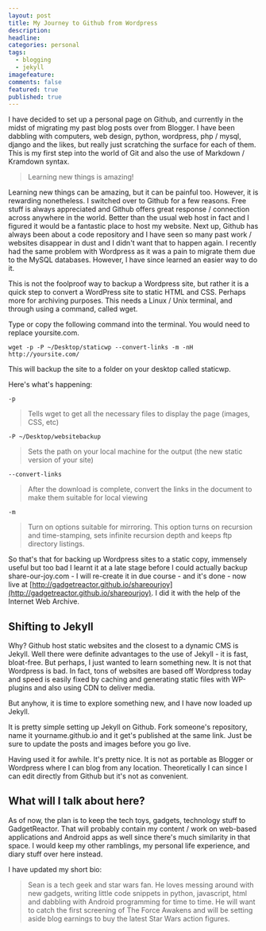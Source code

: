 ```yaml
---
layout: post
title: My Journey to Github from Wordpress
description: 
headline: 
categories: personal
tags:
  - blogging
  - jekyll
imagefeature:
comments: false
featured: true
published: true
---
```


I have decided to set up a personal page on Github, and currently in the midst of migrating my past blog posts over from Blogger. I have been dabbling with computers, web design, python, wordpress, php / mysql, django and the likes, but really just scratching the surface for each of them. This is my first step into the world of Git and also the use of Markdown / Kramdown syntax. 

> Learning new things is amazing!

Learning new things can be amazing, but it can be painful too. However, it is rewarding nonetheless. I switched over to Github for a few reasons. Free stuff is always appreciated and Github offers great response / connection across anywhere in the world. Better than the usual web host in fact and I figured it would be a fantastic place to host my website. Next up, Github has always been about a code repository and I have seen so many past work / websites disappear in dust and I didn't want that to happen again. I recently had the same problem with Wordpress as it was a pain to migrate them due to the MySQL databases. However, I have since learned an easier way to do it.

This is not the foolproof way to backup a Wordpress site, but rather it is a quick step to convert a WordPress site to static HTML and CSS. Perhaps more for archiving purposes. This needs a Linux / Unix terminal, and through using a command, called wget. 

Type or copy the following command into the terminal. You would need to replace yoursite.com.

    wget -p -P ~/Desktop/staticwp --convert-links -m -nH http://yoursite.com/

This will backup the site to a folder on your desktop called staticwp. 

Here's what's happening: 

    -p
  
> Tells wget to get all the necessary files to display the page (images, CSS, etc)

    -P ~/Desktop/websitebackup
    
> Sets the path on your local machine for the output (the new static version of your site)

    --convert-links

> After the download is complete, convert the links in the document to make them suitable for local viewing

    -m
    
> Turn on options suitable for mirroring. This option turns on recursion and time-stamping, sets infinite recursion depth and keeps ftp directory listings.

So that's that for backing up Wordpress sites to a static copy, immensely useful but too bad I learnt it at a late stage before I could actually backup share-our-joy.com - I will re-create it in due course - and it's done - now live at [http://gadgetreactor.github.io/shareourjoy](http://gadgetreactor.github.io/shareourjoy). I did it with the help of the Internet Web Archive.

## Shifting to Jekyll

Why? Github host static websites and the closest to a dynamic CMS is Jekyll. Well there were definite advantages to the use of Jekyll - it is fast, bloat-free. But perhaps, I just wanted to learn something new. It is not that Wordpress is bad. In fact, tons of websites are based off Wordpress today and speed is easily fixed by caching and generating static files with WP-plugins and also using CDN to deliver media. 

But anyhow, it is time to explore something new, and I have now loaded up Jekyll. 

It is pretty simple setting up Jekyll on Github. Fork someone's repository, name it yourname.github.io and it get's published at the same link. Just be sure to update the posts and images before you go live.

Having used it for awhile. It's pretty nice. It is not as portable as Blogger or Wordpress where I can blog from any location. Theoretically I can since I can edit directly from Github but it's not as convenient.

## What will I talk about here?

As of now, the plan is to keep the tech toys, gadgets, technology stuff to GadgetReactor. That will probably contain my content / work on web-based applications and Android apps as well since there's much similarity in that space. I would keep my other ramblings, my personal life experience, and diary stuff over here instead.

I have updated my short bio: 

> Sean is a tech geek and star wars fan. He loves messing around with new gadgets, writing little code snippets in python, javascript, html and dabbling with Android programming for time to time. He will want to catch the first screening of The Force Awakens and will be setting aside blog earnings to buy the latest Star Wars action figures.
